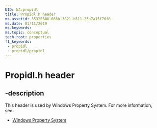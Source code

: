 ```yaml
---
UID: NA:propidl
title: Propidl.h header
ms.assetid: 35325608-666b-3821-b511-23a7a15f76f8
ms.date: 01/11/2019
ms.keywords: 
ms.topic: conceptual
tech.root: properties
f1_keywords:
 - propidl
 - propidl/propidl
---
```


# Propidl.h header


## -description

This header is used by Windows Property System. For more information, see:

- [Windows Property System](../_properties/index.md)

